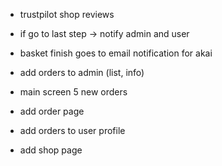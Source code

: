 - trustpilot shop reviews

- if go to last step -> notify admin and user
- basket finish goes to email notification for akai
- add orders to admin (list, info)

- main screen 5 new orders
- add order page
- add orders to user profile
- add shop page
